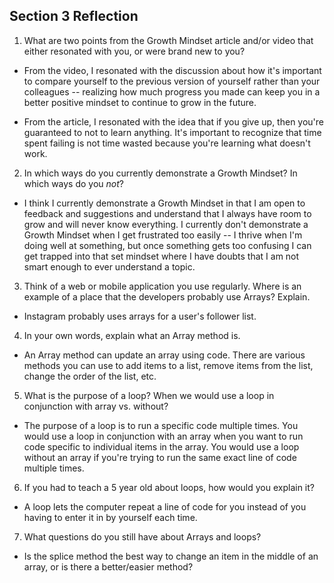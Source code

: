 ## Section 3 Reflection

1. What are two points from the Growth Mindset article and/or video that either resonated with you, or were brand new to you?

  - From the video, I resonated with the discussion about how it's important to compare yourself to the previous version of yourself rather than your colleagues -- realizing how much progress you made can keep you in a better positive mindset to continue to grow in the future.  

  - From the article, I resonated with the idea that if you give up, then you're guaranteed to not to learn anything. It's important to recognize that time spent failing is not time wasted because you're learning what doesn't work.

2. In which ways do you currently demonstrate a Growth Mindset? In which ways do you _not_?

  - I think I currently demonstrate a Growth Mindset in that I am open to feedback and suggestions and understand that I always have room to grow and will never know everything. I currently don't demonstrate a Growth Mindset when I get frustrated too easily -- I thrive when I'm doing well at something, but once something gets too confusing I can get trapped into that set mindset where I have doubts that I am not smart enough to ever understand a topic.

3. Think of a web or mobile application you use regularly. Where is an example of a place that the developers probably use Arrays? Explain.

  - Instagram probably uses arrays for a user's follower list.

4. In your own words, explain what an Array method is.

  - An Array method can update an array using code.  There are various methods you can use to add items to a list, remove items from the list, change the order of the list, etc.

5. What is the purpose of a loop? When we would use a loop in conjunction with array vs. without?

  - The purpose of a loop is to run a specific code multiple times. You would use a loop in conjunction with an array when you want to run code specific to individual items in the array.  You would use a loop without an array if you're trying to run the same exact line of code multiple times.

6. If you had to teach a 5 year old about loops, how would you explain it?

  - A loop lets the computer repeat a line of code for you instead of you having to enter it in by yourself each time.

7. What questions do you still have about Arrays and loops?

  - Is the splice method the best way to change an item in the middle of an array, or is there a better/easier method?
